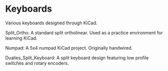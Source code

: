 # Keyboards
Various keyboards designed through KiCad.

Split_Ortho:
A standard split ortholinear. Used as a practice environment for learning KiCad.

Numpad:
A 5x4 numpad KiCad project. Originally handwired.

Dualies_Split_Keyboard:
A split keyboard design featuring low profile switches and rotary encoders.
